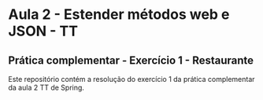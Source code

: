 # Aula 2 - Estender métodos web e JSON - TT

## Prática complementar - Exercício 1 - Restaurante

Este repositório contém a resolução do exercício 1 da prática complementar da aula 2 TT de Spring.
